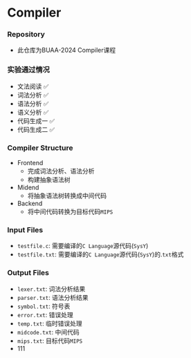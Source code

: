 # Compiler
### Repository
- 此仓库为BUAA-2024 Compiler课程

### 实验通过情况
- 文法阅读 ✅
- 词法分析 ✅
- 语法分析 ✅
- 语义分析 ✅
- 代码生成一 ✅
- 代码生成二 ✅

### Compiler Structure
- Frontend
  - 完成词法分析、语法分析
  - 构建抽象语法树
- Midend
  - 将抽象语法树转换成中间代码
- Backend
  - 将中间代码转换为目标代码`MIPS`

### Input Files
- `testfile.c`: 需要编译的`C Language`源代码(`SysY`)
- `testfile.txt`: 需要编译的`C Language`源代码(`SysY`)的.`txt`格式

### Output Files
- `lexer.txt`: 词法分析结果
- `parser.txt`: 语法分析结果
- `symbol.txt`: 符号表
- `error.txt`: 错误处理
- `temp.txt`: 临时错误处理
- `midcode.txt`: 中间代码
- `mips.txt`: 目标代码`MIPS`
- 111
